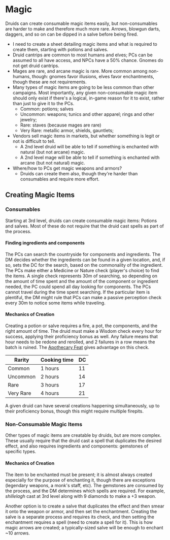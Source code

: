 # Magic

Druids can create consumable magic items easily, but non-consumables are harder to make and therefore much more rare.  Arrows, blowgun darts, daggers, and so on can be dipped in a salve before being fired.

* I need to create a sheet detailing magic items and what is required to create them, starting with potions and salves.
* Druid cantrips are common to most humans and elves; PCs can be assumed to all have access, and NPCs have a 50% chance.  Gnomes do not get druid cantrips.
* Mages are rare, and arcane magic is rare.  More common among non-humans, though: gnomes favor illusions, elves favor enchantments, though these are not requirements.
* Many types of magic items are going to be less common than other campaigns.  Most importantly, any given non-consumable magic item should only exist if there's a logical, in-game reason for it to exist, rather than just to give it to the PCs.
  * Common: potions; salves
  * Uncommon: weapons; tunics and other apparel; rings and other jewelry;
  * Rare: staves (because mages are rare)
  * Very Rare: metallic armor, shields, gauntlets;
* Vendors sell magic items in markets, but whether something is legit or not is difficult to tell.
  * A 2nd level druid will be able to tell if something is enchanted with natural (but not arcane) magic.
  * A 2nd level mage will be able to tell if something is enchanted with arcane (but not natural) magic.
* Where/how to PCs get magic weapons and armors?
  * Druids can create them also, though they're harder than consumables and require more effort.


## Creating Magic Items

### Consumables

Starting at 3rd level, druids can create consumable magic items: Potions and salves.  Most of these do not require that the druid cast spells as part of the process.

#### Finding ingredients and components

The PCs can search the countryside for components and ingredients. The DM decides whether the ingredients can be found in a given location, and, if so, sets the DC for the search, based on the commonality of the ingredient. The PCs make either a Medicine or Nature check (player's choice) to find the items.  A single check represents 30m of searching, so depending on the amount of time spent and the amount of the component or ingredient needed, the PC could spend all day looking for components.  The PCs cannot travel during the time spent searching.  If the particular item is plentiful, the DM might rule that PCs can make a passive perception check every 30m to notice some items while traveling.

#### Mechanics of Creation

Creating a potion or salve requires a fire, a pot, the components, and the right amount of time.  The druid must make a Wisdom check every hour for success, applying their proficiency bonus as well.  Any failure means that hour needs to be redone and rerolled, and 2 failures in a row means the batch is ruined.  The [Apothecary Feat](feats.md#apothecary) gives advantage on this check.

Rarity | Cooking time | DC
--- | ---- | ----
Common | 1 hours | 11
Uncommon | 2 hours | 14
Rare | 3 hours | 17 
Very Rare | 4 hours | 21

A given druid can have several creations happening simultaneously, up to their proficiency bonus, though this might require multiple firepits.

### Non-Consumable Magic Items

Other types of magic items are creatable by druids, but are more complex.  These usually require that the druid cast a spell that duplicates the desired effect, and also requires ingredients and components:  gemstones of specific types.

#### Mechanics of Creation

The item to be enchanted must be present; it is almost always created especially for the purpose of enchanting it, though there are exceptions (legendary weapons, a monk's staff, etc).  The gemstones are consumed by the process, and the DM determines which spells are required.  For example, *shillelagh* cast at 3rd level along with 9 diamonds to make a +3 weapon.

Another option is to create a salve that duplicates the effect and then smear it onto the weapon or armor, and then set the enchantment.  Creating the salve is a separate process and requires its check, and then setting the enchantment requires a spell (need to create a spell for it).  This is how magic arrows are created; a typically-sized salve will be enough to enchant ~10 arrows.
